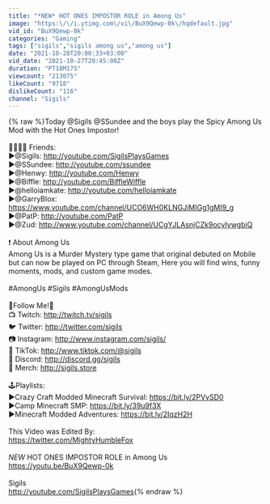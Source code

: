 ```yaml
---
title: "*NEW* HOT ONES IMPOSTOR ROLE in Among Us"
image: "https:\/\/i.ytimg.com\/vi\/BuX9Qewp-0k\/hqdefault.jpg"
vid_id: "BuX9Qewp-0k"
categories: "Gaming"
tags: ["sigils","sigils among us","among us"]
date: "2021-10-28T20:00:33+03:00"
vid_date: "2021-10-27T20:45:00Z"
duration: "PT18M17S"
viewcount: "213075"
likeCount: "9718"
dislikeCount: "116"
channel: "Sigils"
---
```

{% raw %}Today @Sigils @SSundee and the boys play the Spicy Among Us Mod with the Hot Ones Impostor!<br /><br />👨‍👨‍👧‍👦 Friends:<br />▶️@Sigils: <a rel="nofollow" target="blank" href="http://youtube.com/SigilsPlaysGames">http://youtube.com/SigilsPlaysGames</a><br />▶️@SSundee: <a rel="nofollow" target="blank" href="http://youtube.com/ssundee">http://youtube.com/ssundee</a><br />▶️@Henwy: <a rel="nofollow" target="blank" href="http://youtube.com/Henwy">http://youtube.com/Henwy</a><br />▶️@Biffle: <a rel="nofollow" target="blank" href="http://youtube.com/BiffleWiffle">http://youtube.com/BiffleWiffle</a><br />▶️@helloiamkate: <a rel="nofollow" target="blank" href="http://youtube.com/helloiamkate">http://youtube.com/helloiamkate</a><br />▶️@GarryBlox: <a rel="nofollow" target="blank" href="https://www.youtube.com/channel/UCO6WH0KLNGJiMIGg1gMI9_g">https://www.youtube.com/channel/UCO6WH0KLNGJiMIGg1gMI9_g</a><br />▶️@PatP: <a rel="nofollow" target="blank" href="http://youtube.com/PatP">http://youtube.com/PatP</a><br />▶️@Zud: <a rel="nofollow" target="blank" href="http://www.youtube.com/channel/UCgYJLAsnjCZk9ocyIywgbiQ">http://www.youtube.com/channel/UCgYJLAsnjCZk9ocyIywgbiQ</a><br /><br />❗ About Among Us<br />Among Us is a Murder Mystery type game that original debuted on Mobile but can now be played on PC through Steam, Here you will find wins, funny moments, mods, and custom game modes.<br /><br />#AmongUs #Sigils #AmongUsMods<br /><br />🏴󠁧󠁢󠁥󠁮󠁧󠁿Follow Me!🏴󠁧󠁢󠁥󠁮󠁧󠁿<br />📺 Twitch: <a rel="nofollow" target="blank" href="http://twitch.tv/sigils">http://twitch.tv/sigils</a><br />🐦 Twitter: <a rel="nofollow" target="blank" href="http://twitter.com/sigils">http://twitter.com/sigils</a><br />📷 Instagram: <a rel="nofollow" target="blank" href="http://www.instagram.com/sigils/">http://www.instagram.com/sigils/</a><br /> 📱  TikTok: <a rel="nofollow" target="blank" href="http://www.tiktok.com/@sigils">http://www.tiktok.com/@sigils</a><br />👾 Discord: <a rel="nofollow" target="blank" href="http://discord.gg/sigils">http://discord.gg/sigils</a><br />👕 Merch: <a rel="nofollow" target="blank" href="http://sigils.store">http://sigils.store</a><br /><br />🕹️Playlists:<br />▶️Crazy Craft Modded Minecraft Survival: <a rel="nofollow" target="blank" href="https://bit.ly/2PVySD0">https://bit.ly/2PVySD0</a><br />▶️Camp Minecraft SMP: <a rel="nofollow" target="blank" href="https://bit.ly/39u9f3X">https://bit.ly/39u9f3X</a><br />▶️Minecraft Modded Adventures: <a rel="nofollow" target="blank" href="https://bit.ly/2IqzH2H">https://bit.ly/2IqzH2H</a><br /><br />This Video was Edited By:<br /><a rel="nofollow" target="blank" href="https://twitter.com/MightyHumbleFox">https://twitter.com/MightyHumbleFox</a><br /><br />*NEW* HOT ONES IMPOSTOR ROLE in Among Us<br /><a rel="nofollow" target="blank" href="https://youtu.be/BuX9Qewp-0k">https://youtu.be/BuX9Qewp-0k</a><br /><br />Sigils<br /><a rel="nofollow" target="blank" href="http://youtube.com/SigilsPlaysGames">http://youtube.com/SigilsPlaysGames</a>{% endraw %}
